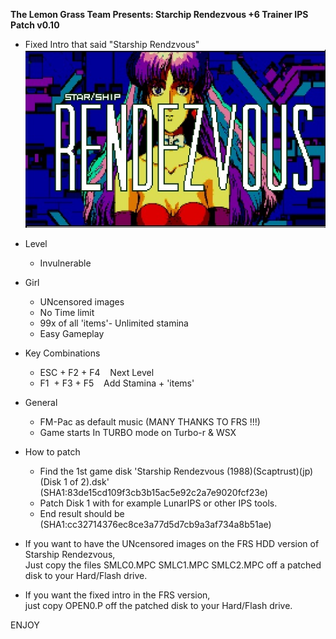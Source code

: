 ﻿**The Lemon Grass Team Presents: Starchip Rendezvous +6 Trainer IPS Patch v0.10** 
 

* Fixed Intro that said "Starship Rendzvous"  
![NewTitleScreen](TitleScreen.jpg)  
  
* Level  
  - Invulnerable  

* Girl
  - UNcensored images  
  - No Time limit  
  - 99x of all 'items'- Unlimited stamina  
  - Easy Gameplay  

* Key Combinations  
  - ESC + F2 + F4    Next Level  
  - F1  + F3 + F5    Add Stamina + 'items'  

* General  
  - FM-Pac as default music (MANY THANKS TO FRS !!!)  
  - Game starts In TURBO mode on Turbo-r & WSX  

* How to patch  
  - Find the 1st game disk 'Starship Rendezvous (1988)(Scaptrust)(jp)(Disk 1 of 2).dsk'  
    (SHA1:83de15cd109f3cb3b15ac5e92c2a7e9020fcf23e)  
  - Patch Disk 1 with for example LunarIPS or other IPS tools.  
  - End result should be  
    (SHA1:cc32714376ec8ce3a77d5d7cb9a3af734a8b51ae)  

* If you want to have the UNcensored images on the FRS HDD version of Starship Rendezvous,  
  Just copy the files SMLC0.MPC SMLC1.MPC SMLC2.MPC off a patched disk to your Hard/Flash drive.  

* If you want the fixed intro in the FRS version,  
  just copy OPEN0.P off the patched disk to your Hard/Flash drive.  
  
  

ENJOY
